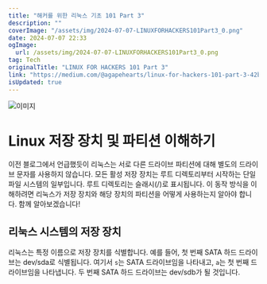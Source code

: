 ```yaml
---
title: "해커를 위한 리눅스 기초 101 Part 3"
description: ""
coverImage: "/assets/img/2024-07-07-LINUXFORHACKERS101Part3_0.png"
date: 2024-07-07 22:33
ogImage: 
  url: /assets/img/2024-07-07-LINUXFORHACKERS101Part3_0.png
tag: Tech
originalTitle: "LINUX FOR HACKERS 101 Part 3"
link: "https://medium.com/@agapehearts/linux-for-hackers-101-part-3-42b9988311f8"
isUpdated: true
---
```






![이미지](/assets/img/2024-07-07-LINUXFORHACKERS101Part3_0.png)

# Linux 저장 장치 및 파티션 이해하기

이전 블로그에서 언급했듯이 리눅스는 서로 다른 드라이브 파티션에 대해 별도의 드라이브 문자를 사용하지 않습니다. 모든 활성 저장 장치는 루트 디렉토리부터 시작하는 단일 파일 시스템의 일부입니다. 루트 디렉토리는 슬래시(/)로 표시됩니다. 이 동작 방식을 이해하려면 리눅스가 저장 장치와 해당 장치의 파티션을 어떻게 사용하는지 알아야 합니다. 함께 알아보겠습니다!

## 리눅스 시스템의 저장 장치

<div class="content-ad"></div>

리눅스는 특정 이름으로 저장 장치를 식별합니다. 예를 들어, 첫 번째 SATA 하드 드라이브는 dev/sda로 식별됩니다. 여기서 `s`는 SATA 드라이브임을 나타내고, `a`는 첫 번째 드라이브임을 나타냅니다. 두 번째 SATA 하드 드라이브는 dev/sdb가 될 것입니다.